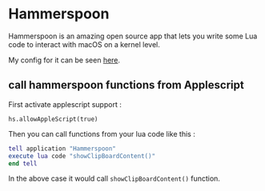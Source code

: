 # Hammerspoon

Hammerspoon is an amazing open source app that lets you write some Lua code to interact with macOS on a kernel level. 

My config for it can be seen [here](https://github.com/nikitavoloboev/dotfiles/blob/master/hammerspoon/init.lua).

## call hammerspoon functions from Applescript
First activate applescript support : 

`hs.allowAppleScript(true)`

Then you can call functions from your lua code like this :

```Lua
tell application "Hammerspoon"
execute lua code "showClipBoardContent()"
end tell
```


In the above case it would call `showClipBoardContent()` function.